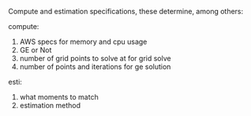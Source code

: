 Compute and estimation specifications, these determine, among others:

compute:

1. AWS specs for memory and cpu usage
2. GE or Not
3. number of grid points to solve at for grid solve
4. number of points and iterations for ge solution

esti:

1. what moments to match
2. estimation method
